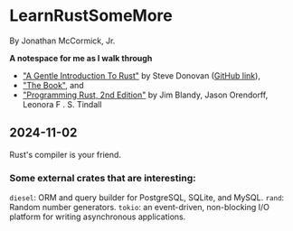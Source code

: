 # LearnRustSomeMore

By Jonathan McCormick, Jr. 

**A notespace for me as I walk through** 
* ["A Gentle Introduction To Rust"](https://stevedonovan.github.io/rust-gentle-intro/readme.html#a-gentle-introduction-to-rust) by Steve Donovan ([GitHub link](https://github.com/stevedonovan/gentle-intro/blob/master/src/readme.md)), 
* ["The Book"](https://doc.rust-lang.org/stable/book/), and 
* ["Programming Rust, 2nd Edition"](https://www.oreilly.com/library/view/programming-rust-2nd/9781492052586/)  by Jim Blandy, Jason Orendorff, Leonora F . S. Tindall


## 2024-11-02
Rust's compiler is your friend. 

### Some external crates that are interesting: 
`diesel`: ORM and query builder for PostgreSQL, SQLite, and MySQL. 
`rand`: Random number generators. 
`tokio`: an event-driven, non-blocking I/O platform for writing asynchronous applications. 